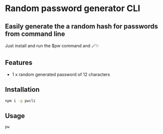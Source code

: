 # Random password generator CLI
## Easily generate the a random hash for passwords from command line

Just install and run the $pw command and 🪄✨

## Features

- 1 x random generated password of 12 characters

## Installation

```sh
npm i -g pwcli
```

## Usage

```sh
pw
```